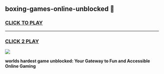 
## boxing-games-online-unblocked 👋
<h3>
<a href="https://premium.freeplayer.one?title=boxing-games-online-unblocked&ref=14F">CLICK TO PLAY</a></h3>
<hr>

<h3>
<a href="https://premium.freeplayer.one?title=boxing-games-online-unblocked&ref=14F">CLICK 2 PLAY</a>
  
</h3>

<a href="https://premium.freeplayer.one?title=boxing-games-online-unblocked&ref=12F/"><img src="https://clearcache.store/games.png"></a>


**worlds hardest game unblocked: Your Gateway to Fun and Accessible Online Gaming**
